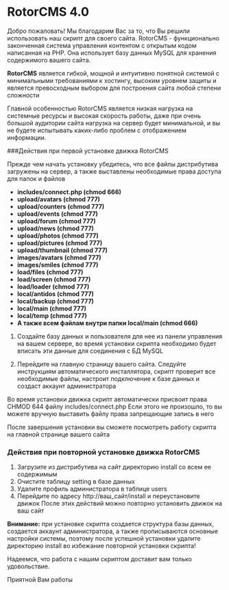 RotorCMS 4.0
=========

Добро пожаловать!
Мы благодарим Вас за то, что Вы решили использовать наш скрипт для своего сайта. RotorCMS - функционально законченная система управления контентом с открытым кодом написанная на PHP. Она использует базу данных MySQL для хранения содержимого вашего сайта.

**RotorCMS** является гибкой, мощной и интуитивно понятной системой с минимальными требованиями к хостингу, высоким уровнем защиты и является превосходным выбором для построения сайта любой степени сложности

Главной особенностью RotorCMS является низкая нагрузка на системные ресурсы и высокая скорость работы, даже при очень большой аудитории сайта нагрузка на сервер будет минимальной, и вы не будете испытывать каких-либо проблем с отображением информации.

###Действия при первой установке движка RotorCMS

Прежде чем начать установку убедитесь, что все файлы дистрибутива загружены на сервер, а также выставлены необходимые права доступа для папок и файлов

 * **includes/connect.php (chmod 666)**
 * **upload/avatars (chmod 777)**
 * **upload/counters (chmod 777)**
 * **upload/events (chmod 777)**
 * **upload/forum (chmod 777)**
 * **upload/news (chmod 777)**
 * **upload/photos (chmod 777)**
 * **upload/pictures (chmod 777)**
 * **upload/thumbnail (chmod 777)**
 * **images/avatars (chmod 777)**
 * **images/smiles (chmod 777)**
 * **load/files (chmod 777)**
 * **load/screen (chmod 777)**
 * **load/loader (chmod 777)**
 * **local/antidos (chmod 777)**
 * **local/backup (chmod 777)**
 * **local/main (chmod 777)**
 * **local/temp (chmod 777)**
 * **А также всем файлам внутри папки local/main (chmod 666)**


1. Создайте базу данных и пользователя для нее из панели управления на вашем сервере, во время установки скрипта необходимо будет вписать эти данные для соединения с БД MySQL

2. Перейдите на главную страницу вашего сайта. Следуйте инструкциям автоматического инсталлятора, скрипт проверит все необходимые файлы, настроит подключение к базе данных и создаст аккаунт администратора

Во время установки движка скрипт автоматически присвоит права CHMOD 644 файлу includes/connect.php
Если этого не произошло, то вы можете вручную выставить файлу права запрещающие запись в него

После завершения установки вы сможете посмотреть работу скрипта на главной странице вашего сайта

### Действия при повторной установке движка RotorCMS
 1. Загрузите из дистрибутива на сайт директорию install со всем ее содержимым
 2. Очистите таблицу setting в базе данных
 3. Удалите профиль администратора в таблице users
 4. Перейдите по адресу http://ваш_сайт/install и переустановите движок
После этих действий можно повторно установить движок на ваш сайт

**Внимание:** при установке скрипта создается структура базы данных, создается аккаунт администратора, а также прописываются основные настройки системы, поэтому после успешной установки удалите директорию install во избежание повторной установки скрипта!

Надеемся, что работа с нашим скриптом доставит вам только удовольствие.

Приятной Вам работы
